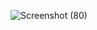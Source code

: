 ![Screenshot (80)](https://github.com/ruthjoy76/pet-mobile-app/assets/126475991/47351353-03ff-4433-bafa-882b09dbc50d)
